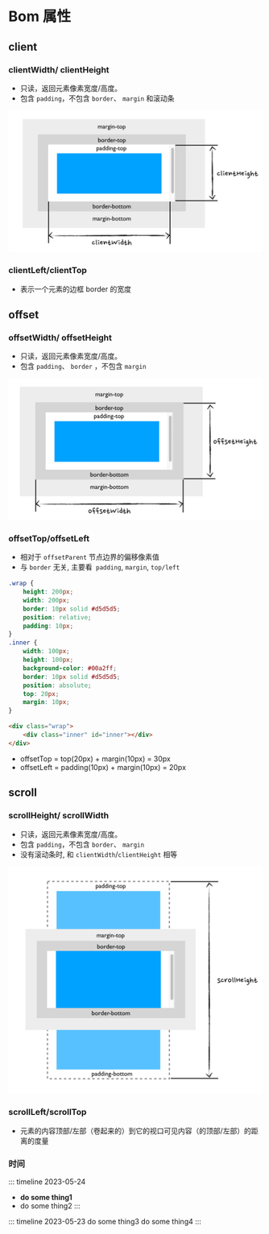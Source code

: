 # Bom 属性

## client

### clientWidth/ clientHeight

-   只读，返回元素像素宽度/高度。
-   包含 `padding`，不包含 `border`、 `margin` 和滚动条

![client](../public/bom-client.png)

### clientLeft/clientTop

-   表示一个元素的边框 border 的宽度

## offset

### offsetWidth/ offsetHeight

-   只读，返回元素像素宽度/高度。
-   包含 `padding`、 `border` ，不包含 `margin`

![offset](../public/bom-offset.png)

### offsetTop/offsetLeft

-   相对于 `offsetParent` 节点边界的偏移像素值
-   与 `border` 无关, 主要看` padding`, `margin`, `top/left `

```css
.wrap {
	height: 200px;
	width: 200px;
	border: 10px solid #d5d5d5;
	position: relative;
	padding: 10px;
}
.inner {
	width: 100px;
	height: 100px;
	background-color: #00a2ff;
	border: 10px solid #d5d5d5;
	position: absolute;
	top: 20px;
	margin: 10px;
}
```

```html
<div class="wrap">
	<div class="inner" id="inner"></div>
</div>
```

-   offsetTop = top(20px) + margin(10px) = 30px
-   offsetLeft = padding(10px) + margin(10px) = 20px

## scroll

### scrollHeight/ scrollWidth

-   只读，返回元素像素宽度/高度。
-   包含 `padding`，不包含 `border`、 `margin`
-   没有滚动条时, 和 `clientWidth`/`clientHeight` 相等

![scroll](../public/bom-scroll.png)

### scrollLeft/scrollTop

-   元素的内容顶部/左部（卷起来的）到它的视口可见内容（的顶部/左部）的距离的度量

### 时间

::: timeline 2023-05-24
- **do some thing1**
- do some thing2
  :::

::: timeline 2023-05-23
do some thing3
do some thing4
:::
